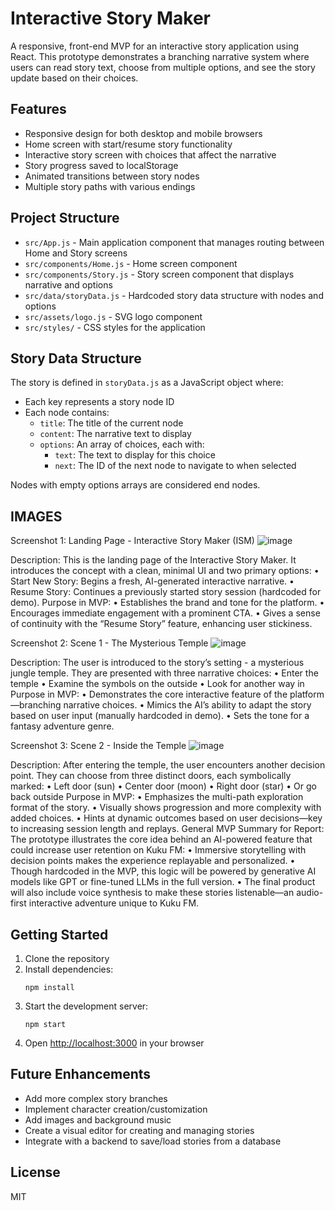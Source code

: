 # Interactive Story Maker

A responsive, front-end MVP for an interactive story application using React. This prototype demonstrates a branching narrative system where users can read story text, choose from multiple options, and see the story update based on their choices.

## Features

- Responsive design for both desktop and mobile browsers
- Home screen with start/resume story functionality
- Interactive story screen with choices that affect the narrative
- Story progress saved to localStorage
- Animated transitions between story nodes
- Multiple story paths with various endings

## Project Structure

- `src/App.js` - Main application component that manages routing between Home and Story screens
- `src/components/Home.js` - Home screen component
- `src/components/Story.js` - Story screen component that displays narrative and options
- `src/data/storyData.js` - Hardcoded story data structure with nodes and options
- `src/assets/logo.js` - SVG logo component
- `src/styles/` - CSS styles for the application

## Story Data Structure

The story is defined in `storyData.js` as a JavaScript object where:
- Each key represents a story node ID
- Each node contains:
  - `title`: The title of the current node
  - `content`: The narrative text to display
  - `options`: An array of choices, each with:
    - `text`: The text to display for this choice
    - `next`: The ID of the next node to navigate to when selected

Nodes with empty options arrays are considered end nodes.

## IMAGES 
Screenshot 1: Landing Page - Interactive Story Maker (ISM)
 ![image](https://github.com/user-attachments/assets/18b12e96-eb6e-4550-a06b-e9cdd6845be1)

Description:
This is the landing page of the Interactive Story Maker. It introduces the concept with a clean, minimal UI and two primary options:
•	Start New Story: Begins a fresh, AI-generated interactive narrative.
•	Resume Story: Continues a previously started story session (hardcoded for demo).
Purpose in MVP:
•	Establishes the brand and tone for the platform.
•	Encourages immediate engagement with a prominent CTA.
•	Gives a sense of continuity with the “Resume Story” feature, enhancing user stickiness.

Screenshot 2: Scene 1 - The Mysterious Temple 
![image](https://github.com/user-attachments/assets/f6ffb57c-4879-4c30-adbb-b191b12d8068)

Description:
The user is introduced to the story’s setting - a mysterious jungle temple. They are presented with three narrative choices:
•	Enter the temple
•	Examine the symbols on the outside
•	Look for another way in
Purpose in MVP:
•	Demonstrates the core interactive feature of the platform—branching narrative choices.
•	Mimics the AI’s ability to adapt the story based on user input (manually hardcoded in demo).
•	Sets the tone for a fantasy adventure genre.

Screenshot 3: Scene 2 - Inside the Temple
![image](https://github.com/user-attachments/assets/af9e1c9c-444a-4b0c-b33b-1381b4026672)

 
Description:
After entering the temple, the user encounters another decision point. They can choose from three distinct doors, each symbolically marked:
•	Left door (sun)
•	Center door (moon)
•	Right door (star)
•	Or go back outside
Purpose in MVP:
•	Emphasizes the multi-path exploration format of the story.
•	Visually shows progression and more complexity with added choices.
•	Hints at dynamic outcomes based on user decisions—key to increasing session length and replays.
General MVP Summary for Report:
The prototype illustrates the core idea behind an AI-powered feature that could increase user retention on Kuku FM:
•	Immersive storytelling with decision points makes the experience replayable and personalized.
•	Though hardcoded in the MVP, this logic will be powered by generative AI models like GPT or fine-tuned LLMs in the full version.
•	The final product will also include voice synthesis to make these stories listenable—an audio-first interactive adventure unique to Kuku FM.


## Getting Started

1. Clone the repository
2. Install dependencies:
   ```
   npm install
   ```
3. Start the development server:
   ```
   npm start
   ```
4. Open [http://localhost:3000](http://localhost:3000) in your browser

## Future Enhancements

- Add more complex story branches
- Implement character creation/customization
- Add images and background music
- Create a visual editor for creating and managing stories
- Integrate with a backend to save/load stories from a database

## License

MIT 
